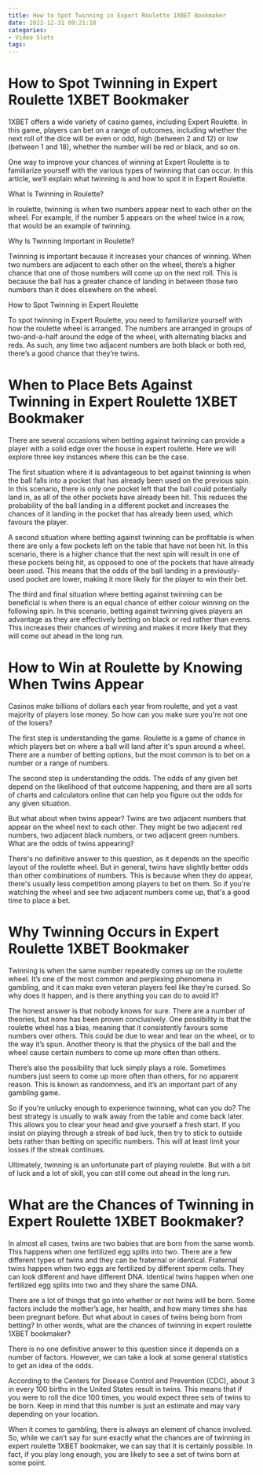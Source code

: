 ```yaml
---
title: How to Spot Twinning in Expert Roulette 1XBET Bookmaker
date: 2022-12-31 09:21:18
categories:
- Video Slots
tags:
---
```



#  How to Spot Twinning in Expert Roulette 1XBET Bookmaker

1XBET offers a wide variety of casino games, including Expert Roulette. In this game, players can bet on a range of outcomes, including whether the next roll of the dice will be even or odd, high (between 2 and 12) or low (between 1 and 18), whether the number will be red or black, and so on.

One way to improve your chances of winning at Expert Roulette is to familiarize yourself with the various types of twinning that can occur. In this article, we’ll explain what twinning is and how to spot it in Expert Roulette.

What Is Twinning in Roulette?

In roulette, twinning is when two numbers appear next to each other on the wheel. For example, if the number 5 appears on the wheel twice in a row, that would be an example of twinning.

Why Is Twinning Important in Roulette?

Twinning is important because it increases your chances of winning. When two numbers are adjacent to each other on the wheel, there’s a higher chance that one of those numbers will come up on the next roll. This is because the ball has a greater chance of landing in between those two numbers than it does elsewhere on the wheel.

How to Spot Twinning in Expert Roulette

To spot twinning in Expert Roulette, you need to familiarize yourself with how the roulette wheel is arranged. The numbers are arranged in groups of two-and-a-half around the edge of the wheel, with alternating blacks and reds. As such, any time two adjacent numbers are both black or both red, there’s a good chance that they’re twins.

#  When to Place Bets Against Twinning in Expert Roulette 1XBET Bookmaker

There are several occasions when betting against twinning can provide a player with a solid edge over the house in expert roulette. Here we will explore three key instances where this can be the case.

The first situation where it is advantageous to bet against twinning is when the ball falls into a pocket that has already been used on the previous spin. In this scenario, there is only one pocket left that the ball could potentially land in, as all of the other pockets have already been hit. This reduces the probability of the ball landing in a different pocket and increases the chances of it landing in the pocket that has already been used, which favours the player.

A second situation where betting against twinning can be profitable is when there are only a few pockets left on the table that have not been hit. In this scenario, there is a higher chance that the next spin will result in one of these pockets being hit, as opposed to one of the pockets that have already been used. This means that the odds of the ball landing in a previously-used pocket are lower, making it more likely for the player to win their bet.

The third and final situation where betting against twinning can be beneficial is when there is an equal chance of either colour winning on the following spin. In this scenario, betting against twinning gives players an advantage as they are effectively betting on black or red rather than evens. This increases their chances of winning and makes it more likely that they will come out ahead in the long run.

#  How to Win at Roulette by Knowing When Twins Appear

Casinos make billions of dollars each year from roulette, and yet a vast majority of players lose money. So how can you make sure you're not one of the losers?

The first step is understanding the game. Roulette is a game of chance in which players bet on where a ball will land after it's spun around a wheel. There are a number of betting options, but the most common is to bet on a number or a range of numbers.

The second step is understanding the odds. The odds of any given bet depend on the likelihood of that outcome happening, and there are all sorts of charts and calculators online that can help you figure out the odds for any given situation.

But what about when twins appear? Twins are two adjacent numbers that appear on the wheel next to each other. They might be two adjacent red numbers, two adjacent black numbers, or two adjacent green numbers. What are the odds of twins appearing?

There's no definitive answer to this question, as it depends on the specific layout of the roulette wheel. But in general, twins have slightly better odds than other combinations of numbers. This is because when they do appear, there's usually less competition among players to bet on them. So if you're watching the wheel and see two adjacent numbers come up, that's a good time to place a bet.

#  Why Twinning Occurs in Expert Roulette 1XBET Bookmaker

Twinning is when the same number repeatedly comes up on the roulette wheel. It’s one of the most common and perplexing phenomena in gambling, and it can make even veteran players feel like they’re cursed. So why does it happen, and is there anything you can do to avoid it?

The honest answer is that nobody knows for sure. There are a number of theories, but none has been proven conclusively. One possibility is that the roulette wheel has a bias, meaning that it consistently favours some numbers over others. This could be due to wear and tear on the wheel, or to the way it’s spun. Another theory is that the physics of the ball and the wheel cause certain numbers to come up more often than others.

There’s also the possibility that luck simply plays a role. Sometimes numbers just seem to come up more often than others, for no apparent reason. This is known as randomness, and it’s an important part of any gambling game.

So if you’re unlucky enough to experience twinning, what can you do? The best strategy is usually to walk away from the table and come back later. This allows you to clear your head and give yourself a fresh start. If you insist on playing through a streak of bad luck, then try to stick to outside bets rather than betting on specific numbers. This will at least limit your losses if the streak continues.

Ultimately, twinning is an unfortunate part of playing roulette. But with a bit of luck and a lot of skill, you can still come out ahead in the long run.

#  What are the Chances of Twinning in Expert Roulette 1XBET Bookmaker?

In almost all cases, twins are two babies that are born from the same womb. This happens when one fertilized egg splits into two. There are a few different types of twins and they can be fraternal or identical. Fraternal twins happen when two eggs are fertilized by different sperm cells. They can look different and have different DNA. Identical twins happen when one fertilized egg splits into two and they share the same DNA.

There are a lot of things that go into whether or not twins will be born. Some factors include the mother’s age, her health, and how many times she has been pregnant before. But what about in cases of twins being born from betting? In other words, what are the chances of twinning in expert roulette 1XBET bookmaker?

There is no one definitive answer to this question since it depends on a number of factors. However, we can take a look at some general statistics to get an idea of the odds.

According to the Centers for Disease Control and Prevention (CDC), about 3 in every 100 births in the United States result in twins. This means that if you were to roll the dice 100 times, you would expect three sets of twins to be born. Keep in mind that this number is just an estimate and may vary depending on your location.

When it comes to gambling, there is always an element of chance involved. So, while we can’t say for sure exactly what the chances are of twinning in expert roulette 1XBET bookmaker, we can say that it is certainly possible. In fact, if you play long enough, you are likely to see a set of twins born at some point.